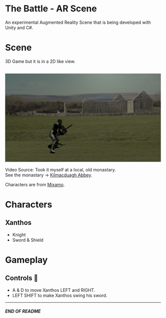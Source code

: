 # The Battle - AR Scene
An experimental Augmented Reality Scene that is being developed with Unity and C#.

# Scene
3D Game but it is in a 2D like view.<br><br>

<a href="https://github.com/johnshields/TheBattle-AR-Scene/blob/main/images/scene_v1.png" rel="Game Scene">![scene](https://github.com/johnshields/TheBattle-AR-Scene/blob/main/images/scene_v1.png)</a>

Video Source: Took it myself at a local, old monastary. <br>
See the monastary -> [Kilmacduagh Abbey](http://monastic.ie/history/kilmacduagh/).

Characters are from [Mixamo](https://www.mixamo.com/#/).

# Characters
## Xanthos
- Knight
- Sword & Shield

# Gameplay
## Controls :running:
* A & D to move Xanthos LEFT and RIGHT.
* LEFT SHIFT to make Xanthos swing his sword.

***
##### END OF README
